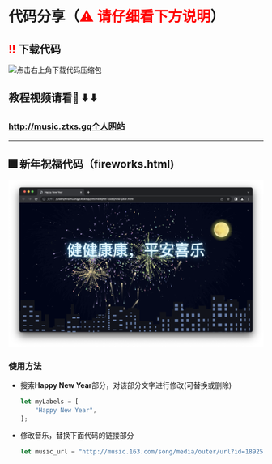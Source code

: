 # 代码分享（<strong style="color:red;">⚠️ 请仔细看下方说明</strong>）

## <strong style="color:red;">!!</strong> 下载代码
![点击右上角下载代码压缩包](WechatIMG397.jpeg)

## 教程视频请看👀 ⬇️ ⬇️
### http://music.ztxs.gq个人网站
---

## 🎆 新年祝福代码（fireworks.html)
![新年祝福](f.png)

### 使用方法

- 搜索**Happy New Year**部分，对该部分文字进行修改(可替换或删除)
  ```js
  let myLabels = [
      "Happy New Year",
  ];
  ```
- 修改音乐，替换下面代码的链接部分
  ```js
  let music_url = "http://music.163.com/song/media/outer/url?id=1892513656.mp3";
  ```

